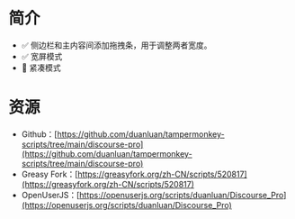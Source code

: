# 简介

- ✅ 侧边栏和主内容间添加拖拽条，用于调整两者宽度。
- ✅ 宽屏模式
- 🔲 紧凑模式

# 资源

- Github：[https://github.com/duanluan/tampermonkey-scripts/tree/main/discourse-pro](https://github.com/duanluan/tampermonkey-scripts/tree/main/discourse-pro)
- Greasy Fork：[https://greasyfork.org/zh-CN/scripts/520817](https://greasyfork.org/zh-CN/scripts/520817)
- OpenUserJS：[https://openuserjs.org/scripts/duanluan/Discourse_Pro](https://openuserjs.org/scripts/duanluan/Discourse_Pro)
